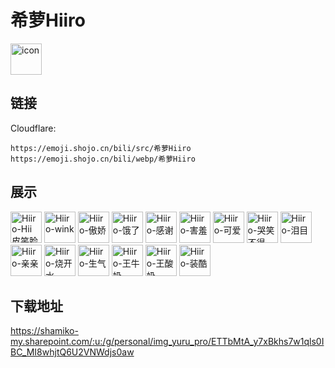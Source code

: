 # 希萝Hiiro
<img src="https://emoji.shojo.cn/bili/src/希萝Hiiro/icon.png" width="50" height="50" alt="icon">

## 链接
Cloudflare:
```
https://emoji.shojo.cn/bili/src/希萝Hiiro
https://emoji.shojo.cn/bili/webp/希萝Hiiro
```
## 展示
<img src="https://emoji.shojo.cn/bili/src/希萝Hiiro/Hiiro-Hii皮笑脸.png" width="50" height="50" alt="Hiiro-Hii皮笑脸">
<img src="https://emoji.shojo.cn/bili/src/希萝Hiiro/Hiiro-wink.png" width="50" height="50" alt="Hiiro-wink">
<img src="https://emoji.shojo.cn/bili/src/希萝Hiiro/Hiiro-傲娇.png" width="50" height="50" alt="Hiiro-傲娇">
<img src="https://emoji.shojo.cn/bili/src/希萝Hiiro/Hiiro-饿了.png" width="50" height="50" alt="Hiiro-饿了">
<img src="https://emoji.shojo.cn/bili/src/希萝Hiiro/Hiiro-感谢.png" width="50" height="50" alt="Hiiro-感谢">
<img src="https://emoji.shojo.cn/bili/src/希萝Hiiro/Hiiro-害羞.png" width="50" height="50" alt="Hiiro-害羞">
<img src="https://emoji.shojo.cn/bili/src/希萝Hiiro/Hiiro-可爱.png" width="50" height="50" alt="Hiiro-可爱">
<img src="https://emoji.shojo.cn/bili/src/希萝Hiiro/Hiiro-哭笑不得.png" width="50" height="50" alt="Hiiro-哭笑不得">
<img src="https://emoji.shojo.cn/bili/src/希萝Hiiro/Hiiro-泪目.png" width="50" height="50" alt="Hiiro-泪目">
<img src="https://emoji.shojo.cn/bili/src/希萝Hiiro/Hiiro-亲亲.png" width="50" height="50" alt="Hiiro-亲亲">
<img src="https://emoji.shojo.cn/bili/src/希萝Hiiro/Hiiro-烧开水.png" width="50" height="50" alt="Hiiro-烧开水">
<img src="https://emoji.shojo.cn/bili/src/希萝Hiiro/Hiiro-生气.png" width="50" height="50" alt="Hiiro-生气">
<img src="https://emoji.shojo.cn/bili/src/希萝Hiiro/Hiiro-王牛奶.png" width="50" height="50" alt="Hiiro-王牛奶">
<img src="https://emoji.shojo.cn/bili/src/希萝Hiiro/Hiiro-王酸奶.png" width="50" height="50" alt="Hiiro-王酸奶">
<img src="https://emoji.shojo.cn/bili/src/希萝Hiiro/Hiiro-装酷.png" width="50" height="50" alt="Hiiro-装酷">

## 下载地址

https://shamiko-my.sharepoint.com/:u:/g/personal/img_yuru_pro/ETTbMtA_y7xBkhs7w1qls0IBC_MI8whjtQ6U2VNWdjs0aw
